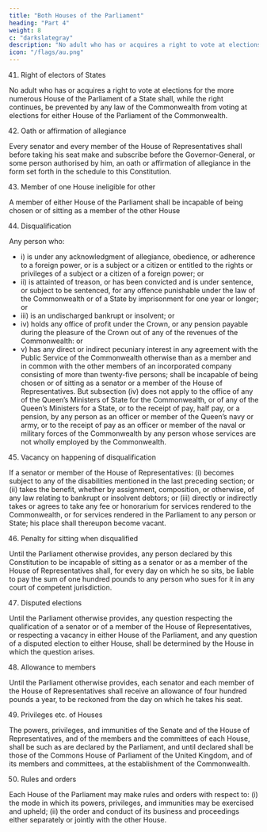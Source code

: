 ```yaml
---
title: "Both Houses of the Parliament"
heading: "Part 4"
weight: 8
c: "darkslategray"
description: "No adult who has or acquires a right to vote at elections for the more numerous House of the Parliament of a State shall be prevented by any law of the Commonwealth from voting"
icon: "/flags/au.png"
---
```



41. Right of electors of States

No adult who has or acquires a right to vote at elections for the more numerous House of the Parliament of a State shall, while the right continues, be prevented by any law of the Commonwealth from voting at elections for either House of the Parliament of the Commonwealth.

42. Oath or affirmation of allegiance

Every senator and every member of the House of Representatives shall before taking his seat make and subscribe before the Governor-General, or some person authorised by him, an oath or affirmation of allegiance in the form set forth in the schedule to this Constitution.

43. Member of one House ineligible for other

A member of either House of the Parliament shall be incapable of being chosen or of sitting as a member of the other House

44. Disqualification

Any person who:
- i) is under any acknowledgment of allegiance, obedience, or adherence to a foreign power, or is a subject or a citizen or entitled to the rights or privileges of a subject or a citizen of a foreign power; or
- ii) is attainted of treason, or has been convicted and is under sentence, or subject to be sentenced, for any offence punishable under the law of the Commonwealth or of a State by imprisonment for one year or longer; or
- iii) is an undischarged bankrupt or insolvent; or
- iv) holds any office of profit under the Crown, or any pension payable during the pleasure of the Crown out of any of the revenues of the Commonwealth: or
- v) has any direct or indirect pecuniary interest in any agreement with the Public Service of the Commonwealth otherwise than as a member and in common with the other members of an incorporated company consisting of more than twenty-five persons;
shall be incapable of being chosen or of sitting as a senator or a member of the House of Representatives.
But subsection (iv) does not apply to the office of any of the Queen’s Ministers of State for the Commonwealth,
or of any of the Queen’s Ministers for a State, or to the receipt of pay, half pay, or a pension, by any person
as an officer or member of the Queen’s navy or army, or to the receipt of pay as an officer or member of the
naval or military forces of the Commonwealth by any person whose services are not wholly employed by the Commonwealth.

45. Vacancy on happening of disqualification

If a senator or member of the House of Representatives:
(i) becomes subject to any of the disabilities mentioned in the last preceding section; or
(ii) takes the benefit, whether by assignment, composition, or otherwise, of any law relating to bankrupt
or insolvent debtors; or
(iii) directly or indirectly takes or agrees to take any fee or honorarium for services rendered to the
Commonwealth, or for services rendered in the Parliament to any person or State;
his place shall thereupon become vacant.

46. Penalty for sitting when disqualified

Until the Parliament otherwise provides, any person declared by this Constitution to be incapable of sitting as a senator or as a member of the House of Representatives shall, for every day on which he so sits, be liable to pay the sum of one hundred pounds to any person who sues for it in any court of competent jurisdiction.

47. Disputed elections

Until the Parliament otherwise provides, any question respecting the qualification of a senator or of a member of the House of Representatives, or respecting a vacancy in either House of the Parliament, and any question of a disputed election to either House, shall be determined by the House in which the question arises.

48. Allowance to members

Until the Parliament otherwise provides, each senator and each member of the House of Representatives shall receive an allowance of four hundred pounds a year, to be reckoned from the day on which he takes his seat.

49. Privileges etc. of Houses

The powers, privileges, and immunities of the Senate and of the House of Representatives, and of the members and the committees of each House, shall be such as are declared by the Parliament, and until declared shall be those of the Commons House of Parliament of the United Kingdom, and of its members and committees, at the establishment of the Commonwealth.

50. Rules and orders

Each House of the Parliament may make rules and orders with respect to:
(i) the mode in which its powers, privileges, and immunities may be exercised and upheld;
(ii) the order and conduct of its business and proceedings either separately or jointly with the other House.
